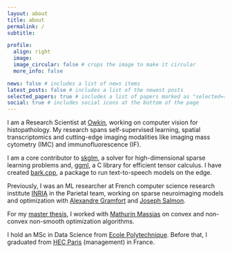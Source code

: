 ```yaml
---
layout: about
title: about
permalink: /
subtitle:

profile:
  align: right
  image:
  image_circular: false # crops the image to make it circular
  more_info: false

news: false # includes a list of news items
latest_posts: false # includes a list of the newest posts
selected_papers: true # includes a list of papers marked as "selected={true}"
social: true # includes social icons at the bottom of the page
---
```


I am a Research Scientist at [Owkin](https://www.owkin.com/), working on computer vision for histopathology. My research spans self-supervised learning, spatial transcriptomics and cutting-edge imaging modalities like imaging mass cytometry (IMC) and immunofluorescence (IF).

I am a core contributor to [skglm](https://github.com/scikit-learn-contrib/skglm), a solver for high-dimensional sparse learning problems and, [ggml](https://github.com/ggerganov/ggml), a C library for efficient tensor calculus. I have created [bark.cpp](https://github.com/PABannier/bark.cpp), a package to run text-to-speech models on the edge.

Previously, I was an ML researcher at French computer science research institute [INRIA](https://team.inria.fr/parietal/) in the Parietal team, working on sparse neuroimaging models and optimization with [Alexandre Gramfort](https://alexandre.gramfort.net/) and [Joseph Salmon](https://josephsalmon.eu/).

For my [master thesis](https://pabannier.github.io/assets/pdf/PierreAntoineBannier_master_thesis.pdf), I worked with [Mathurin Massias](https://mathurinm.github.io/) on convex and non-convex non-smooth optimization algorithms.

I hold an MSc in Data Science from [Ecole Polytechnique](https://www.polytechnique.edu/). Before that, I graduated from [HEC Paris](https://www.hec.edu/fr) (management) in France.
